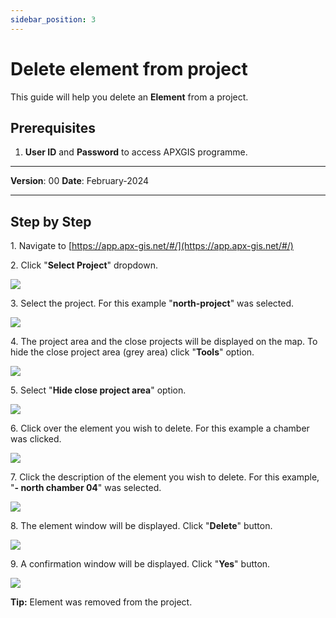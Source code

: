 ```yaml
---
sidebar_position: 3
---
```


# Delete element from project

This guide will help you delete an **Element** from a project.

## **Prerequisites**
1.	**User ID** and **Password** to access APXGIS programme.

------------

**Version**: 00
**Date**: February-2024

------------
## **Step by Step**

1\. Navigate to [https://app.apx-gis.net/#/](https://app.apx-gis.net/#/)


2\. Click "**Select Project**" dropdown.

![](https://ajeuwbhvhr.cloudimg.io/colony-recorder.s3.amazonaws.com/files/2024-01-25/0fc339ba-7066-4a66-8621-a189ca6886e7/ascreenshot.jpeg?tl_px=0,0&br_px=825,461&force_format=png&width=826&wat_scale=73&wat=1&wat_opacity=1&wat_gravity=northwest&wat_url=https://colony-recorder.s3.amazonaws.com/images/watermarks/14B8A6_standard.png&wat_pad=344,-4)


3\. Select the project. For this example "**north-project**" was selected.

![](https://ajeuwbhvhr.cloudimg.io/colony-recorder.s3.amazonaws.com/files/2024-01-25/d6a39247-c644-4853-b784-bd7dce219919/ascreenshot.jpeg?tl_px=0,0&br_px=825,461&force_format=png&width=826&wat_scale=73&wat=1&wat_opacity=1&wat_gravity=northwest&wat_url=https://colony-recorder.s3.amazonaws.com/images/watermarks/14B8A6_standard.png&wat_pad=347,86)


4\. The project area and the close projects will be displayed on the map. To hide the close project area (grey area) click  "**Tools**" option.

![](https://ajeuwbhvhr.cloudimg.io/colony-recorder.s3.amazonaws.com/files/2024-01-25/76b4967e-a396-4c59-8620-89f1639bdb12/ascreenshot.jpeg?tl_px=133,0&br_px=959,461&force_format=png&width=826&wat_scale=73&wat=1&wat_opacity=1&wat_gravity=northwest&wat_url=https://colony-recorder.s3.amazonaws.com/images/watermarks/14B8A6_standard.png&wat_pad=657,10)


5\. Select "**Hide close project area**" option.

![](https://ajeuwbhvhr.cloudimg.io/colony-recorder.s3.amazonaws.com/files/2024-01-25/53cc216a-d67a-4ca1-8ae9-b7290f0139c6/ascreenshot.jpeg?tl_px=0,0&br_px=959,640&force_format=png&width=1120.0&wat=1&wat_opacity=1&wat_gravity=northwest&wat_url=https://colony-recorder.s3.amazonaws.com/images/watermarks/14B8A6_standard.png&wat_pad=871,135)


6\. Click over the element you wish to delete. For this example a chamber was clicked.

![](https://ajeuwbhvhr.cloudimg.io/colony-recorder.s3.amazonaws.com/files/2024-01-25/55fa47bf-5720-4131-a45d-00818092073d/ascreenshot.jpeg?tl_px=0,245&br_px=959,886&force_format=png&width=1120.0&wat=1&wat_opacity=1&wat_gravity=northwest&wat_url=https://colony-recorder.s3.amazonaws.com/images/watermarks/14B8A6_standard.png&wat_pad=737,362)


7\. Click the description of the element you wish to delete. For this example, "**- north chamber 04**" was selected.

![](https://ajeuwbhvhr.cloudimg.io/colony-recorder.s3.amazonaws.com/files/2024-01-25/aa11ef9c-aa5d-4947-a41f-e2abf2ee9791/ascreenshot.jpeg?tl_px=133,272&br_px=959,733&force_format=png&width=826&wat_scale=73&wat=1&wat_opacity=1&wat_gravity=northwest&wat_url=https://colony-recorder.s3.amazonaws.com/images/watermarks/14B8A6_standard.png&wat_pad=426,204)


8\. The element window will be displayed. Click "**Delete**" button.

![](https://ajeuwbhvhr.cloudimg.io/colony-recorder.s3.amazonaws.com/files/2024-01-25/fc9c1538-bb3e-4597-943c-a0606e2d35a7/ascreenshot.jpeg?tl_px=0,0&br_px=959,886&force_format=png&width=1120.0&wat=1&wat_opacity=1&wat_gravity=northwest&wat_url=https://colony-recorder.s3.amazonaws.com/images/watermarks/14B8A6_standard.png&wat_pad=-11,973)


9\. A confirmation window will be displayed. Click "**Yes**" button.

![](https://ajeuwbhvhr.cloudimg.io/colony-recorder.s3.amazonaws.com/files/2024-01-25/90b30d2f-b196-4081-94bb-ef36bd323696/ascreenshot.jpeg?tl_px=0,0&br_px=959,549&force_format=png&width=983&wat_scale=87&wat=1&wat_opacity=1&wat_gravity=northwest&wat_url=https://colony-recorder.s3.amazonaws.com/images/watermarks/14B8A6_standard.png&wat_pad=637,216)


**Tip:** Element was removed from the project.
